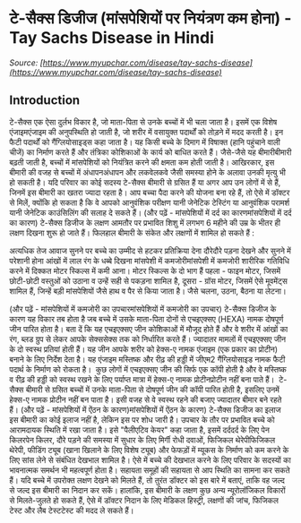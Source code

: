 # टे-सैक्स डिजीज (मांसपेशियों पर नियंत्रण कम होना) - Tay Sachs Disease in Hindi
_Source: [https://www.myupchar.com/disease/tay-sachs-disease](https://www.myupchar.com/disease/tay-sachs-disease)_

## Introduction
टे-सैक्स एक ऐसा दुर्लभ विकार है, जो माता-पिता से उनके बच्चों में भी चला जाता है। इसमें एक विशेष एंजाइमएंजाइम की अनुपस्थिति हो जाती है, जो शरीर में वसायुक्त पदार्थों को तोड़ने में मदद करती है। इन फैटी पदार्थों को गैंग्लियोसाइड्स कहा जाता है। यह किसी बच्चे के दिमाग में विषाक्त (हानि पहुंचाने वाली चीजें) का निर्माण करते हैं और तंत्रिका कोशिकाओं के कार्य को बाधित करते हैं।
जैसे-जैसे यह बीमारीबीमारी बढ़ती जाती है, बच्चों में मांसपेशियों को नियंत्रित करने की क्षमता कम होती जाती है। आखिरकार, इस बीमारी की वजह से बच्चों में अंधापनअंधापन और लकवेलकवे जैसी समस्या होने के अलावा उनकी मृत्यु भी हो सकती है।
यदि परिवार का कोई सदस्य टे-सैक्स बीमारी से ग्रसित हैं या अगर आप उन लोगों में से हैं, जिनमें इस बीमारी का खतरा ज्यादा रहता है। आप बच्चा पैदा करने की योजना बना रहे हैं, तो ऐसे में डॉक्टर से मिलें, क्योंकि हो सकता है कि वे आपको आनुवंशिक परीक्षण यानी जेनेटिक टेस्टिंग या आनुवंशिक परामर्श यानी जेनेटिक काउंसिलिंग की सलाह दे सकते हैं।
(और पढ़ें - मांसपेशियों में दर्द का कारणमांसपेशियों में दर्द का कारण)
टे-सैक्स डिजीज के लक्षण
आमतौर पर प्रभावित शिशु में लगभग 6 महीने की उम्र के भीतर ही लक्षण दिखना शुरू हो जाते हैं। फिलहाल बीमारी के संकेत और लक्षणों में शामिल हो सकते हैं :

अत्यधिक तेज आवाज सुनने पर बच्चे का उम्मीद से हटकर प्रतिक्रिया देना
दौरेदौरे पड़ना
देखने और सुनने में परेशानी होना
आंखों में लाल रंग के धब्बे दिखना
मांसपेशी में कमजोरीमांसपेशी में कमजोरी
शारीरिक गतिविधि करने में दिक्कत
मोटर स्किल्स में कमी आना। मोटर स्किल्स के दो भाग हैं पहला - फाइन मोटर, जिसमें छोटी-छोटी वस्तुओं को उठाना व उन्हें सही से पकड़ना शामिल है, दूसरा - ग्रॉस मोटर, जिसमें ऐसे मूवमेंट्स शामिल हैं, जिन्हें बड़ी मांसपेशियों जैसे हाथ व पैर से किया जाता है। जैसे चलना, उठना, बैठना या लेटना।

(और पढ़ें - मांसपेशियों में कमजोरी का उपचारमांसपेशियों में कमजोरी का उपचार)
टे-सैक्स डिजीज के कारण
यह विकार तब होता है जब बच्चे में उसके माता-पिता दोनों से एचइएक्सए (HEXA) नामक दोषपूर्ण जीन पारित होता है। बता दें कि यह एचइएक्सए जीन कोशिकाओं में मौजूद होते हैं और वे शरीर में आंखों का रंग, ब्लड ग्रुप से लेकर आपके सेक्ससेक्स तक को निर्धारित करते हैं।
ज्यादातर मामलों में एचइएक्सए जीन के दो स्वस्थ प्रतियां होती हैं। यह जीन आपके शरीर को हेक्स-ए नामक एंजाइम (एक प्रकार का प्रोटीन) बनाने के लिए निर्देश देता है। यह एंजाइम मस्तिष्क और रीढ़ की हड्डी में जीएम2 गैंग्लियोसाइड नामक फैटी पदार्थ के निर्माण को रोकता है। 
कुछ लोगों में एचइएक्सए जीन की सिर्फ एक कॉपी होती है और वे मस्तिष्क व रीढ़ की हड्डी को स्वस्थ रखने के लिए पर्याप्त मात्रा में हेक्स-ए नामक प्रोटीनप्रोटीन नहीं बना पाते हैं। 
टे-सैक्स बीमारी से ग्रसित बच्चों में उनके माता-पिता से दोषपूर्ण जीन की कॉपी पारित होती है, इसलिए उनमें हेक्स-ए नामक प्रोटीन नहीं बन पाता है। इसी वजह से वे स्वस्थ रहने की बजाए ज्यादातर बीमार बने रहते हैं।
(और पढ़ें - मांसपेशियों में ऐंठन के कारण)मांसपेशियों में ऐंठन के कारण)
टे-सैक्स डिजीज का इलाज
इस बीमारी का कोई इलाज नहीं है, लेकिन इस पर शोध जारी है। उपचार के तौर पर प्रभावित बच्चे को आरामदायक स्थिति में रखा जाता है। इसे "पैलीएटिव केयर" कहा जाता है, इसमें दर्ददर्द के लिए पेन किलरपेन किलर, दौरे पड़ने की समस्या में सुधार के लिए मिर्गी रोधी दवाओं, फिजिकल थेरेपीफिजिकल थेरेपी, फीडिंग ट्यूब (खाना खिलाने के लिए विशेष ट्यूब) और फेफड़ों में म्यूकस के निर्माण को कम करने के लिए सांस लेने से संबंधित देखभाल शामिल है।
ऐसे में बच्चे की देखभाल करने के लिए परिवार के सदस्यों का भावनात्मक समर्थन भी महत्वपूर्ण होता है। सहायता समूहों की सहायता से आप स्थिति का सामना कर सकते हैं।
यदि बच्चे में उपरोक्त लक्षण देखने को मिलते हैं, तो तुरंत डॉक्टर को इस बारे में बताएं, ताकि वह जल्द से जल्द इस बीमारी का निदान कर सकें। हालांकि, इस बीमारी के लक्षण कुछ अन्य न्यूरोलॉजिकल विकारों से मिलते-जुलते हो सकते हैं, ऐसे में डॉक्टर निदान के लिए मेडिकल हिस्ट्री, लक्षणों की जांच, फिजिकल टेस्ट और लैब टेस्टटेस्ट की मदद ले सकते हैं।

